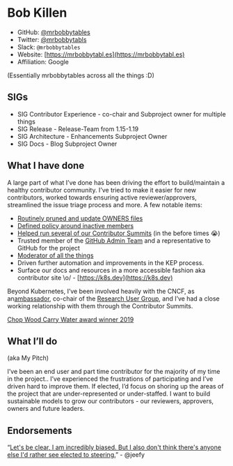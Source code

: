 # Bob Killen

- GitHub: [@mrbobbytables](https://github.com/mrbobbytables)
- Twitter: [@mrbobbytabls](https://twitter.com/mrbobbytables)
- Slack: `@mrbobbytables`
- Website: [https://mrbobbytabl.es](https://mrbobbytabl.es)
- Affiliation: Google

(Essentially mrbobbytables across all the things :D)

## SIGs

- SIG Contributor Experience - co-chair and Subproject owner for multiple things
- SIG Release - Release-Team from 1.15-1.19
- SIG Architecture - Enhancements Subproject Owner
- SIG Docs - Blog Subproject Owner

## What I have done

A large part of what I’ve done has been driving the effort to build/maintain a
healthy contributor community.  I’ve tried to make it easier for new contributors,
worked towards ensuring active reviewer/approvers, streamlined the issue triage
process and more. A few notable items:

- [Routinely pruned and update OWNERS files](https://groups.google.com/d/msg/kubernetes-dev/4160VsBL7OI/BsBRZSqpCQAJ)
- [Defined policy around inactive members](https://groups.google.com/d/msg/kubernetes-dev/AvCa-sGx9Jw/zByeyP9LAgAJ)
- [Helped run several of our Contributor Summits](https://github.com/kubernetes/community/tree/master/events) (in the before times 😭)
- Trusted member of the [GitHub Admin Team](https://git.k8s.io/community/github-management#github-administration-team) and a representative to GitHub for the project
- [Moderator of all the things](https://git.k8s.io/community/communication/moderators.md)
- Driven further automation and improvements in the KEP process.
- Surface our docs and resources in a more accessible fashion aka contributor site \o/ - [https://k8s.dev](https://k8s.dev)

Beyond Kubernetes, I’ve been involved heavily with the CNCF, as an[ambassador](https://www.cncf.io/people/ambassadors/),
co-chair of the [Research User Group](https://github.com/cncf/research-user-group),
and I’ve had a close working relationship with them through the Contributor Summits.

[Chop Wood Carry Water award winner 2019](https://www.cncf.io/announcements/2019/11/20/cloud-native-computing-foundation-announces-2019-community-awards-winners/)

## What I’ll do

(aka My Pitch)

I’ve been an end user and part time contributor for the majority of my time in the project.. I’ve
experienced the frustrations of participating and I’ve driven hard to improve them. If elected, I’d
focus on shoring up the areas of the project that are under-represented or under-staffed. I want to
build sustainable models to grow our contributors - our reviewers, approvers, owners and future
leaders.

## Endorsements

“[Let's be clear, I am incredibly biased. But I also don't think there's anyone else I'd rather see elected to steering.](https://groups.google.com/d/msg/kubernetes-dev/0Eqc07-PNdc/I61aarXDBwAJ)” - @jeefy
